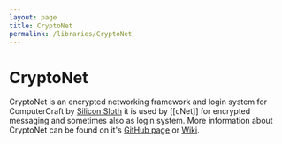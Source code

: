 ```yaml
---
layout: page
title: CryptoNet
permalink: /libraries/CryptoNet
---
```


# CryptoNet

CryptoNet is an encrypted networking framework and login system for ComputerCraft by [Silicon Sloth](https://github.com/SiliconSloth) it is used by [[cNet]] for encrypted messaging and sometimes also as login system. More information about CryptoNet can be found on it's [GitHub page](https://github.com/SiliconSloth/CryptoNet) or [Wiki](https://github.com/SiliconSloth/CryptoNet/wiki).
